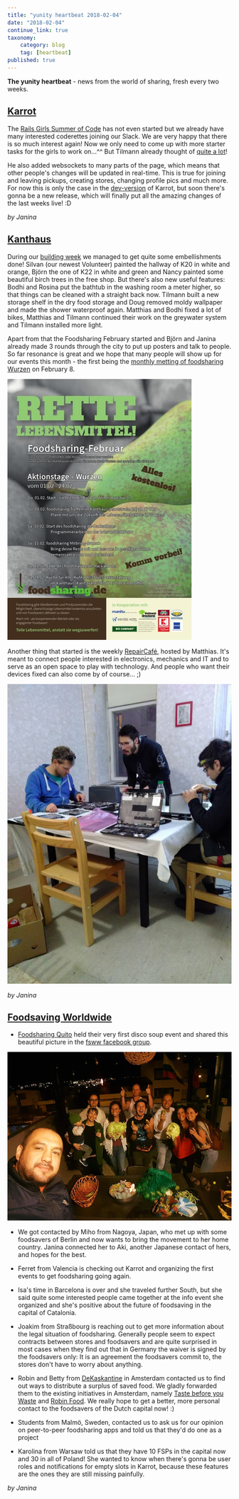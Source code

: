 ```yaml
---
title: "yunity heartbeat 2018-02-04"
date: "2018-02-04"
continue_link: true
taxonomy:
    category: blog
    tag: [heartbeat]
published: true
---
```


**The yunity heartbeat** - news from the world of sharing, fresh every two weeks.

## [Karrot](https://karrot.world)
The [Rails Girls Summer of Code](https://railsgirlssummerofcode.org/) has not even started but we already have many interested coderettes joining our Slack. We are very happy that there is so much interest again! Now we only need to come up with more starter tasks for the girls to work on...^^ But Tilmann already thought of [quite a lot](https://github.com/yunity/karrot-frontend/issues?utf8=%E2%9C%93&q=is%3Aissue+is%3Aopen+label%3Astarter-task)!

He also added websockets to many parts of the page, which means that other people's changes will be updated in real-time. This is true for joining and leaving pickups, creating stores, changing profile pics and much more. For now this is only the case in the [dev-version](https://dev.karrot.world) of Karrot, but soon there's gonna be a new release, which will finally put all the amazing changes of the last weeks live! :D

_by Janina_

## [Kanthaus](https://kanthaus.online)
During our [building week](https://kanthaus.online/events/2018-01-29_building-week) we managed to get quite some embellishments done! Silvan (our newest Volunteer) painted the hallway of K20 in white and orange, Björn the one of K22 in white and green and Nancy painted some beautiful birch trees in the free shop. But there's also new useful features: Bodhi and Rosina put the bathtub in the washing room a meter higher, so that things can be cleaned with a straight back now. Tilmann built a new storage shelf in the dry food storage and Doug removed moldy wallpaper and made the shower waterproof again. Matthias and Bodhi fixed a lot of bikes, Matthias and Tilmann continued their work on the greywater system and Tilmann installed more light.

Apart from that the Foodsharing February started and Björn and Janina already made 3 rounds through the city to put up posters and talk to people. So far resonance is great and we hope that many people will show up for our events this month - the first being the [monthly metting of foodsharing Wurzen](https://kanthaus.online/events/2018-02-08_fs-monthly-meeting) on February 8.

![Foodsharing February poster](fs_wu-Feb.jpg)

Another thing that started is the weekly [RepairCafé](https://kanthaus.online/projects/repaircafe), hosted by Matthias. It's meant to connect people interested in electronics, mechanics and IT and to serve as an open space to play with technology. And people who want their devices fixed can also come by of course... ;)

![First ever RepairCafé at Kanthaus](firstRepairCafe.jpg)

_by Janina_

## [Foodsaving Worldwide](https://foodsaving.world)

- [Foodsharing Quito](https://www.facebook.com/groups/666293733578955/) held their very first disco soup event and shared this beautiful picture in the [fsww facebook group](https://www.facebook.com/groups/foodsaving.worldwide/).

![Disco Soup in Quito](discosoupQuito.jpg)

- We got contacted by Miho from Nagoya, Japan, who met up with some foodsavers of Berlin and now wants to bring the movement to her home country. Janina connected her to Aki, another Japanese contact of hers, and hopes for the best.

- Ferret from Valencia is checking out Karrot and organizing the first events to get foodsharing going again.

- Isa's time in Barcelona is over and she traveled further South, but she said quite some interested people came together at the info event she organized and she's positive about the future of foodsaving in the capital of Catalonia.

- Joakim from Straßbourg is reaching out to get more information about the legal situation of foodsharing. Generally people seem to expect contracts between stores and foodsavers and are quite surprised in most cases when they find out that in Germany the waiver is signed by the foodsavers only: It is an agreement the foodsavers commit to, the stores don't have to worry about anything.

- Robin and Betty from [DeKaskantine](http://www.kaskantine.nl/) in Amsterdam contacted us to find out ways to distribute a surplus of saved food. We gladly forwarded them to the existing initiatives in Amsterdam, namely [Taste before you Waste](http://amsterdam.tastebeforeyouwaste.org/) and [Robin Food](https://robinfoodkollektief.nl/). We really hope to get a better, more personal contact to the foodsavers of the Dutch capital now! :)

- Students from Malmö, Sweden, contacted us to ask us for our opinion on peer-to-peer foodsharing apps and told us that they'd do one as a project

- Karolina from Warsaw told us that they have 10 FSPs in the capital now and 30 in all of Poland! She wanted to know when there's gonna be user roles and notifications for empty slots in Karrot, because these features are the ones they are still missing painfully.

_by Janina_
